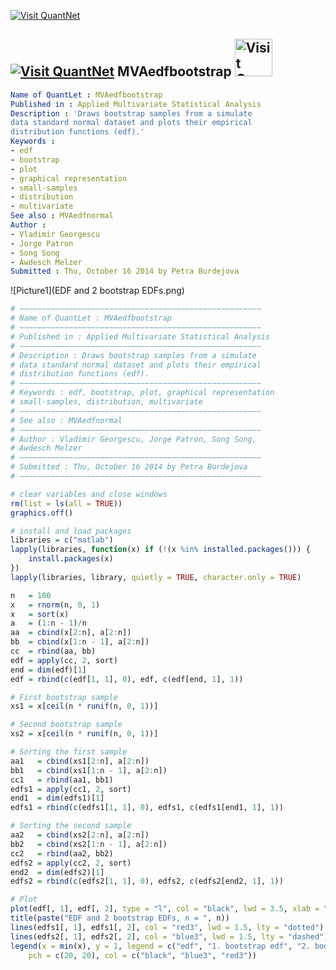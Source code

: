 
[<img src="https://github.com/QuantLet/Styleguide-and-Validation-procedure/blob/master/pictures/banner.png" alt="Visit QuantNet">](http://quantlet.de/index.php?p=info)

## [<img src="https://github.com/QuantLet/Styleguide-and-Validation-procedure/blob/master/pictures/qloqo.png" alt="Visit QuantNet">](http://quantlet.de/) **MVAedfbootstrap** [<img src="https://github.com/QuantLet/Styleguide-and-Validation-procedure/blob/master/pictures/QN2.png" width="60" alt="Visit QuantNet 2.0">](http://quantlet.de/d3/ia)

```yaml
Name of QuantLet : MVAedfbootstrap
Published in : Applied Multivariate Statistical Analysis
Description : 'Draws bootstrap samples from a simulate
data standard normal dataset and plots their empirical
distribution functions (edf).'
Keywords :
- edf
- bootstrap
- plot
- graphical representation
- small-samples
- distribution
- multivariate
See also : MVAedfnormal
Author :
- Vladimir Georgescu
- Jorge Patron
- Song Song
- Awdesch Melzer
Submitted : Thu, October 16 2014 by Petra Burdejova
```

![Picture1](EDF and 2 bootstrap EDFs.png)


```r
# −−−−−−−−−−−−−−−−−−−−−−−−−−−−−−−−−−−−−−−−−−−−−−−−−−−−−−
# Name of QuantLet : MVAedfbootstrap
# −−−−−−−−−−−−−−−−−−−−−−−−−−−−−−−−−−−−−−−−−−−−−−−−−−−−−−
# Published in : Applied Multivariate Statistical Analysis
# −−−−−−−−−−−−−−−−−−−−−−−−−−−−−−−−−−−−−−−−−−−−−−−−−−−−−−
# Description : Draws bootstrap samples from a simulate 
# data standard normal dataset and plots their empirical 
# distribution functions (edf).
# −−−−−−−−−−−−−−−−−−−−−−−−−−−−−−−−−−−−−−−−−−−−−−−−−−−−−−
# Keywords : edf, bootstrap, plot, graphical representation
# small-samples, distribution, multivariate
# −−−−−−−−−−−−−−−−−−−−−−−−−−−−−−−−−−−−−−−−−−−−−−−−−−−−−−
# See also : MVAedfnormal
# −−−−−−−−−−−−−−−−−−−−−−−−−−−−−−−−−−−−−−−−−−−−−−−−−−−−−−
# Author : Vladimir Georgescu, Jorge Patron, Song Song, 
# Awdesch Melzer
# −−−−−−−−−−−−−−−−−−−−−−−−−−−−−−−−−−−−−−−−−−−−−−−−−−−−−−
# Submitted : Thu, October 16 2014 by Petra Burdejova
# −−−−−−−−−−−−−−−−−−−−−−−−−−−−−−−−−−−−−−−−−−−−−−−−−−−−−−

# clear variables and close windows
rm(list = ls(all = TRUE))
graphics.off()

# install and load packages
libraries = c("matlab")
lapply(libraries, function(x) if (!(x %in% installed.packages())) {
    install.packages(x)
})
lapply(libraries, library, quietly = TRUE, character.only = TRUE)

n   = 100
x   = rnorm(n, 0, 1)
x   = sort(x)
a   = (1:n - 1)/n
aa  = cbind(x[2:n], a[2:n])
bb  = cbind(x[1:n - 1], a[2:n])
cc  = rbind(aa, bb)
edf = apply(cc, 2, sort)
end = dim(edf)[1]
edf = rbind(c(edf[1, 1], 0), edf, c(edf[end, 1], 1))

# First bootstrap sample
xs1 = x[ceil(n * runif(n, 0, 1))]

# Second bootstrap sample
xs2 = x[ceil(n * runif(n, 0, 1))]

# Sorting the first sample
aa1   = cbind(xs1[2:n], a[2:n])
bb1   = cbind(xs1[1:n - 1], a[2:n])
cc1   = rbind(aa1, bb1)
edfs1 = apply(cc1, 2, sort)
end1  = dim(edfs1)[1]
edfs1 = rbind(c(edfs1[1, 1], 0), edfs1, c(edfs1[end1, 1], 1))

# Sorting the second sample
aa2   = cbind(xs2[2:n], a[2:n])
bb2   = cbind(xs2[1:n - 1], a[2:n])
cc2   = rbind(aa2, bb2)
edfs2 = apply(cc2, 2, sort)
end2  = dim(edfs2)[1]
edfs2 = rbind(c(edfs2[1, 1], 0), edfs2, c(edfs2[end2, 1], 1))

# Plot
plot(edf[, 1], edf[, 2], type = "l", col = "black", lwd = 3.5, xlab = "X", ylab = "edfs[1..3](x)")
title(paste("EDF and 2 bootstrap EDFs, n = ", n))
lines(edfs1[, 1], edfs1[, 2], col = "red3", lwd = 1.5, lty = "dotted")
lines(edfs2[, 1], edfs2[, 2], col = "blue3", lwd = 1.5, lty = "dashed")
legend(x = min(x), y = 1, legend = c("edf", "1. bootstrap edf", "2. bootstrap edf"), 
    pch = c(20, 20), col = c("black", "blue3", "red3")) 

```

